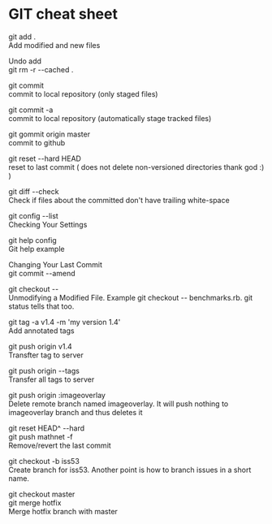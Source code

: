 GIT cheat sheet
==============

git add .  
Add modified and new files

Undo add  
git rm -r --cached .

git commit  
commit to local repository (only staged files)

git commit -a  
commit to local repository (automatically stage tracked files)

git gommit origin master  
commit to github

git reset --hard HEAD  
reset to last commit ( does not delete non-versioned directories thank god :) )  

git diff --check  
Check if files about the committed don't have trailing white-space  

git config --list  
Checking Your Settings

git help config  
Git help example

Changing Your Last Commit  
git commit --amend

git checkout -- <file>  
Unmodifying a Modified File. Example git checkout -- benchmarks.rb. git status tells that too.

git tag -a v1.4 -m 'my version 1.4'  
Add annotated tags

git push origin v1.4  
Transfter tag to server

git push origin --tags  
Transfer all tags to server

git push origin :imageoverlay  
Delete remote branch named imageoverlay. It will push nothing to imageoverlay branch and thus deletes it

git reset HEAD^ --hard  
git push mathnet -f  
Remove/revert the last commit

git checkout -b iss53  
Create branch for iss53. Another point is how to branch issues in a short name.

git checkout master  
git merge hotfix  
Merge hotfix branch with master